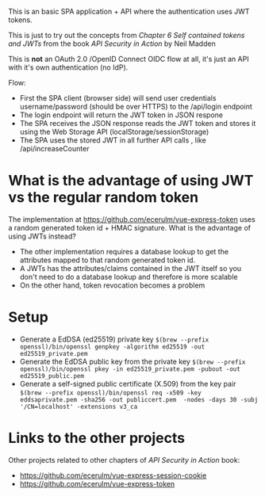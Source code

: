 This is an basic SPA application + API where the authentication uses JWT tokens.

This is just to try out the concepts from *Chapter 6 Self contained tokens and JWTs* from the book *API Security in Action* by Neil Madden 

This is **not** an OAuth 2.0 /OpenID Connect OIDC flow at all, it's just an API with it's own authentication (no IdP). 

Flow: 
* First the SPA client (browser side) will send user credentials username/password (should be over HTTPS) to the /api/login endpoint
* The login endpoint will return the JWT token in JSON respone
* The SPA receives the JSON response reads the JWT token and stores it using the Web Storage API (localStorage/sessionStorage)
* The SPA uses the stored JWT in all further API calls , like /api/increaseCounter


# What is the advantage of using JWT vs the regular random token 

The implementation at https://github.com/ecerulm/vue-express-token uses a random generated token id + HMAC signature. What is the advantage of using JWTs instead?

* The other implementation requires a database lookup to get the attributes mapped to that random generated token id. 
* A JWTs has the attributes/claims contained in the JWT itself so you don't need to do a database lookup and therefore is more scalable
* On the other hand, token revocation becomes a problem


# Setup

* Generate a EdDSA (ed25519) private key 
`$(brew --prefix openssl)/bin/openssl genpkey -algorithm ed25519 -out ed25519_private.pem`
* Generate the EdDSA public key from the private key
`$(brew --prefix openssl)/bin/openssl pkey -in ed25519_private.pem -pubout -out ed25519_public.pem`
* Generate a self-signed public certificate (X.509) from the key pair
`$(brew --prefix openssl)/bin/openssl req -x509 -key eddsaprivate.pem -sha256 -out publiccert.pem  -nodes -days 30 -subj '/CN=localhost' -extensions v3_ca`

# Links to the other projects 

Other projects related to other chapters of *API Security in Action* book: 

* https://github.com/ecerulm/vue-express-session-cookie
* https://github.com/ecerulm/vue-express-token


